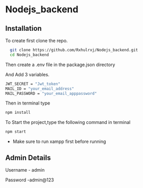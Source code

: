 # Nodejs_backend

## Installation

To create first clone the repo.

```bash
  git clone https://github.com/Rxhulrxj/Nodejs_backend.git
  cd Nodejs_backend
```

Then create a .env file in the package.json directory

And Add 3 variables.

```bash
JWT_SECRET = "Jwt_token"
MAIL_ID = "your_email_address"
MAIL_PASSWORD = "your_email_apppassword"
```

Then in terminal type

```bash
npm install
```

To Start the project,type the following command in terminal

```bash
npm start
```

- Make sure to run xampp first before running

## Admin Details

Username - admin

Password -admin@123
